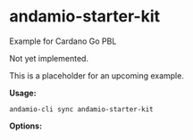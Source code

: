 # andamio-starter-kit
Example for Cardano Go PBL



Not yet implemented.

This is a placeholder for an upcoming example.

	

**Usage:**
```
andamio-cli sync andamio-starter-kit

```



**Options:**
```

```


